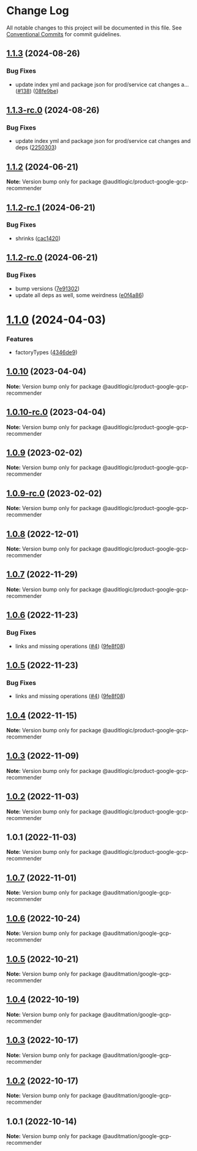 # Change Log

All notable changes to this project will be documented in this file.
See [Conventional Commits](https://conventionalcommits.org) for commit guidelines.

## [1.1.3](https://github.com/auditlogic/product/compare/@auditlogic/product-google-gcp-recommender@1.1.2...@auditlogic/product-google-gcp-recommender@1.1.3) (2024-08-26)


### Bug Fixes

* update index yml and package json for prod/service cat changes a… ([#138](https://github.com/auditlogic/product/issues/138)) ([08fe9be](https://github.com/auditlogic/product/commit/08fe9beb1c8457462a19bc69caa02e6212d97e1a))





## [1.1.3-rc.0](https://github.com/auditlogic/product/compare/@auditlogic/product-google-gcp-recommender@1.1.2...@auditlogic/product-google-gcp-recommender@1.1.3-rc.0) (2024-08-26)


### Bug Fixes

* update index yml and package json for prod/service cat changes and deps ([2250303](https://github.com/auditlogic/product/commit/225030363a363608240135b7ebed386b28f01e4b))





## [1.1.2](https://github.com/auditlogic/product/compare/@auditlogic/product-google-gcp-recommender@1.1.2-rc.1...@auditlogic/product-google-gcp-recommender@1.1.2) (2024-06-21)

**Note:** Version bump only for package @auditlogic/product-google-gcp-recommender





## [1.1.2-rc.1](https://github.com/auditlogic/product/compare/@auditlogic/product-google-gcp-recommender@1.1.2-rc.0...@auditlogic/product-google-gcp-recommender@1.1.2-rc.1) (2024-06-21)


### Bug Fixes

* shrinks ([cac1420](https://github.com/auditlogic/product/commit/cac14200fefcd8183ab69fe89a47bd3f70f563e9))





## [1.1.2-rc.0](https://github.com/auditlogic/product/compare/@auditlogic/product-google-gcp-recommender@1.1.0...@auditlogic/product-google-gcp-recommender@1.1.2-rc.0) (2024-06-21)


### Bug Fixes

* bump versions ([7e91302](https://github.com/auditlogic/product/commit/7e913023b8b312150ed7762c32fbbe616be71de5))
* update all deps as well, some weirdness ([e0f4a86](https://github.com/auditlogic/product/commit/e0f4a864714e2d3de6bbf3da014d5312fe53be2f))





# [1.1.0](https://github.com/auditlogic/product/compare/@auditlogic/product-google-gcp-recommender@1.0.10...@auditlogic/product-google-gcp-recommender@1.1.0) (2024-04-03)


### Features

* factoryTypes ([4346de9](https://github.com/auditlogic/product/commit/4346de92693aee892fccf725338ffc7b80ab182b))





## [1.0.10](https://github.com/auditlogic/product/compare/@auditlogic/product-google-gcp-recommender@1.0.9...@auditlogic/product-google-gcp-recommender@1.0.10) (2023-04-04)

**Note:** Version bump only for package @auditlogic/product-google-gcp-recommender





## [1.0.10-rc.0](https://github.com/auditlogic/product/compare/@auditlogic/product-google-gcp-recommender@1.0.9...@auditlogic/product-google-gcp-recommender@1.0.10-rc.0) (2023-04-04)

**Note:** Version bump only for package @auditlogic/product-google-gcp-recommender





## [1.0.9](https://github.com/auditlogic/product/compare/@auditlogic/product-google-gcp-recommender@1.0.8...@auditlogic/product-google-gcp-recommender@1.0.9) (2023-02-02)

**Note:** Version bump only for package @auditlogic/product-google-gcp-recommender





## [1.0.9-rc.0](https://github.com/auditlogic/product/compare/@auditlogic/product-google-gcp-recommender@1.0.8...@auditlogic/product-google-gcp-recommender@1.0.9-rc.0) (2023-02-02)

**Note:** Version bump only for package @auditlogic/product-google-gcp-recommender





## [1.0.8](https://github.com/auditlogic/product/compare/@auditlogic/product-google-gcp-recommender@1.0.7...@auditlogic/product-google-gcp-recommender@1.0.8) (2022-12-01)

**Note:** Version bump only for package @auditlogic/product-google-gcp-recommender





## [1.0.7](https://github.com/auditlogic/product/compare/@auditlogic/product-google-gcp-recommender@1.0.6...@auditlogic/product-google-gcp-recommender@1.0.7) (2022-11-29)

**Note:** Version bump only for package @auditlogic/product-google-gcp-recommender





## [1.0.6](https://github.com/auditlogic/product/compare/@auditlogic/product-google-gcp-recommender@1.0.4...@auditlogic/product-google-gcp-recommender@1.0.6) (2022-11-23)


### Bug Fixes

* links and missing operations ([#4](https://github.com/auditlogic/product/issues/4)) ([9fe8f08](https://github.com/auditlogic/product/commit/9fe8f08fe7c57fdb79f991ac35bd6ac2e7dcad38))





## [1.0.5](https://github.com/auditlogic/product/compare/@auditlogic/product-google-gcp-recommender@1.0.4...@auditlogic/product-google-gcp-recommender@1.0.5) (2022-11-23)


### Bug Fixes

* links and missing operations ([#4](https://github.com/auditlogic/product/issues/4)) ([9fe8f08](https://github.com/auditlogic/product/commit/9fe8f08fe7c57fdb79f991ac35bd6ac2e7dcad38))





## [1.0.4](https://github.com/auditlogic/product/compare/@auditlogic/product-google-gcp-recommender@1.0.3...@auditlogic/product-google-gcp-recommender@1.0.4) (2022-11-15)

**Note:** Version bump only for package @auditlogic/product-google-gcp-recommender





## [1.0.3](https://github.com/auditlogic/product/compare/@auditlogic/product-google-gcp-recommender@1.0.2...@auditlogic/product-google-gcp-recommender@1.0.3) (2022-11-09)

**Note:** Version bump only for package @auditlogic/product-google-gcp-recommender





## [1.0.2](https://github.com/auditlogic/product/compare/@auditlogic/product-google-gcp-recommender@1.0.1...@auditlogic/product-google-gcp-recommender@1.0.2) (2022-11-03)

**Note:** Version bump only for package @auditlogic/product-google-gcp-recommender





## 1.0.1 (2022-11-03)

**Note:** Version bump only for package @auditlogic/product-google-gcp-recommender





## [1.0.7](https://github.com/auditmation/store-content/compare/@auditmation/google-gcp-recommender@1.0.6...@auditmation/google-gcp-recommender@1.0.7) (2022-11-01)

**Note:** Version bump only for package @auditmation/google-gcp-recommender





## [1.0.6](https://github.com/auditmation/store-content/compare/@auditmation/google-gcp-recommender@1.0.5...@auditmation/google-gcp-recommender@1.0.6) (2022-10-24)

**Note:** Version bump only for package @auditmation/google-gcp-recommender





## [1.0.5](https://github.com/auditmation/store-content/compare/@auditmation/google-gcp-recommender@1.0.4...@auditmation/google-gcp-recommender@1.0.5) (2022-10-21)

**Note:** Version bump only for package @auditmation/google-gcp-recommender





## [1.0.4](https://github.com/auditmation/store-content/compare/@auditmation/google-gcp-recommender@1.0.3...@auditmation/google-gcp-recommender@1.0.4) (2022-10-19)

**Note:** Version bump only for package @auditmation/google-gcp-recommender





## [1.0.3](https://github.com/auditmation/store-content/compare/@auditmation/google-gcp-recommender@1.0.2...@auditmation/google-gcp-recommender@1.0.3) (2022-10-17)

**Note:** Version bump only for package @auditmation/google-gcp-recommender





## [1.0.2](https://github.com/auditmation/store-content/compare/@auditmation/google-gcp-recommender@1.0.1...@auditmation/google-gcp-recommender@1.0.2) (2022-10-17)

**Note:** Version bump only for package @auditmation/google-gcp-recommender





## 1.0.1 (2022-10-14)

**Note:** Version bump only for package @auditmation/google-gcp-recommender

